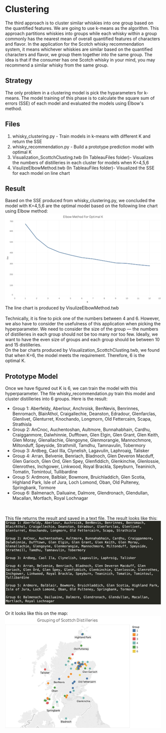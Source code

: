 # Clustering
The third approach is to cluster similar whiskies into one group based on the quantified features. We are going to use k-means as the algorithm. This approach partitions whiskies into groups while each whisky within a group commonly has the nearest mean of overall quantified features of characters and flavor. In the application for the Scotch whisky recommendation system, it means whichever whiskies are similar based on the quantified characters and flavor, we group them together into the same group. The idea is that if the consumer has one Scotch whisky in your mind, you may recommend a similar whisky from the same group.

## Strategy
The only problem in a clustering model is pick the hyparameters for k-means. The model training of this phase is to calculate the square sum of errors (SSE) of each model and evaluated the models using Elbow's method.

## Files
1. whisky_clustering.py - Train models in k-means with different K and return the SSE
2. whisky_recommendation.py - Build a prototype prediction model with optimal K
3. Visualization_ScottchClusting.twb (In TableauFiles folder)- Visualizes the numbers of distilleries in each cluster for models when K=4,5,6
4. VisulizeElbowMethod.twb (In TableauFiles folder)- Visualized the SSE for each model on line chart

## Result
Based on the SSE produced from whisky_clustering.py, we concluded the model with K=4,5,6 are the optimal model based on the following line chart using Elbow method:
<br>
<img src="../Images/eblowmethod_optimalk.jpg">
The line chart is produced by VisulizeElbowMethod.twb
<br><br>
Technically, it is fine to pick one of the numbers between 4 and 6. However, we also have to consider the usefulness of this application when picking the hyperparameter. We need to consider the size of the group — the numbers of distilleries in each group should not be too many nor too few. Ideally, we want to have the even size of groups and each group should be between 10 and 15 distilleries.
<br>
On the bar charts produced by Visualization_ScottchClusting.twb, we found that when K=6, the model meets the requirement. Therefore, 6 is the optimal K.

## Prototype Model
Once we have figured out K is 6, we can train the model with this hyperparameter. The file whisky_recommendation.py train this model and cluster distilleries into 6 groups. Here is the result:

<ul>
	<li>Group 1: Aberfeldy, Aberlour, Anchroisk, BenNevis, Benrinnes, Benromach, BlairAthol, Craigallechie, Deanston, Edradour, Glenfarclas, Glenlivet, Glenturret, Knochando, Longmorn, Old Fettercairn, Scapa, Strathisla</li>
	<li>Group 2: AnCnoc, Auchentoshan, Aultmore, Bunnahabhain, Cardhu, Craigganmore, Dalwhinnie, Dufftown, Glen Elgin, Glen Grant, Glen Keith, Glen Moray, Glenallachie, Glengoyne, Glenmorangie, Mannochmore, Miltonduff, Speyside, Strathmill, Tamdhu, Tamnavulin, Tobermory</li>
	<li>Group 3: Ardbeg, Caol Illa, Clynelish, Lagavulin, Laphroaig, Talisker</li>
	<li>Group 4: Arran, Belvenie, Benriach, Bladnoch, Glen Deveron Macduff, Glen Garioch, Glen Ord, Glen Spey, Glenfiddich, Glenkinchie, Glenlossie, Glenrothes, Inchgower, Linkwood, Royal Brackla, Speyburn, Teaninich, Tomatin, Tomintoul, Tullibardine</li>
	<li>Group 5: Ardmore, Balblair, Bowmore, Bruichladdich, Glen Scotia, Highland Park, Isle of Jura, Loch Lomond, Oban, Old Pulteney, Springbank, Tormore</li>
	<li>Group 6: Balmenach, Dailuaine, Dalmore, Glendronach, Glendullan, Macallan, Mortlach, Royal Lochnagar</li>
</ul>

<br><br>
This file returns the result and saved in a text file. The result looks like this:
<img src="../Images/cluster_result.png">
<br><br>
Or it looks like this on the map:
<br>
<img src="../Images/ClusteringDistilleries.jpg">
